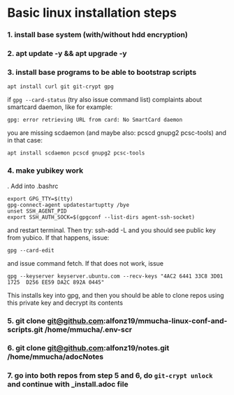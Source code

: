 # Basic linux installation steps


### 1. install base system (with/without hdd encryption)
### 2. apt update -y && apt upgrade -y
### 3. install base programs to be able to bootstrap scripts

    apt install curl git git-crypt gpg 

if `gpg --card-status` (try also issue command list) complaints about smartcard daemon, like for example:

    gpg: error retrieving URL from card: No SmartCard daemon

you are missing scdaemon (and maybe also: pcscd gnupg2 pcsc-tools) and in that case:

    apt install scdaemon pcscd gnupg2 pcsc-tools

### 4. make yubikey work 
   . Add into .bashrc

    export GPG_TTY=$(tty)
    gpg-connect-agent updatestartuptty /bye
    unset SSH_AGENT_PID
    export SSH_AUTH_SOCK=$(gpgconf --list-dirs agent-ssh-socket)

and restart terminal. Then try: ssh-add -L and you should see public key from yubico. 
If that happens, issue:

    gpg --card-edit 

and issue command fetch. If that does not work, issue

    gpg --keyserver keyserver.ubuntu.com --recv-keys "4AC2 6441 33C8 3D01 1725  D256 EE59 DA2C 892A 0445"

This installs key into gpg, and then you should be able to clone repos using this private key and decrypt its contents


### 5. git clone git@github.com:alfonz19/mmucha-linux-conf-and-scripts.git /home/mmucha/.env-scr
### 6. git clone git@github.com:alfonz19/notes.git /home/mmucha/adocNotes

### 7. go into both repos from step 5 and 6, do `git-crypt unlock` and continue with _install.adoc file 
